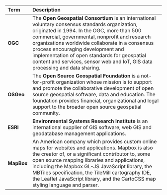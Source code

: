 Term | Description
:--- | :---
**OGC**  | The **Open Geospatial Consortium** is an international voluntary consensus  standards organization, originated in 1994. In the OGC, more than 500 commercial, governmental, nonprofit and research organizations worldwide collaborate in a consensus process encouraging development and implementation of open standards for geospatial content and services, sensor web and IoT, GIS data processing and  data sharing.
**OSGeo**  | The **Open Source Geospatial Foundation** is a not-for-profit organization whose mission is to support and promote the collaborative development of open source geospatial software, data and education. The foundation provides financial, organizational and legal support to the broader open source geospatial community.
**ESRI**  | **Environmental Systems Research Institute** is an international supplier of GIS software, web GIS and geodatabase management applications.
**MapBox**  | An American company which provides custom online maps for websites and applications. Mapbox is also the creator of, or a significant contributor to, some open source mapping libraries and applications, including the Mapbox GL-JS JavaScript library, the MBTiles specification, the TileMill cartography IDE, the Leaflet JavaScript library, and the CartoCSS map styling language and parser.